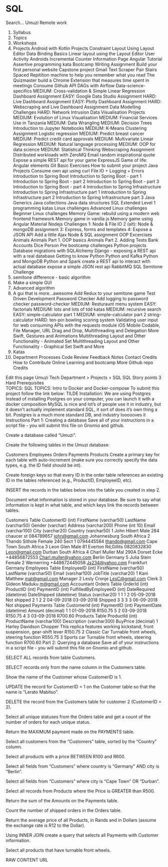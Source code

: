 # SQL


Search...
Umuzi Remote work
1. Syllabus
2. Topics
3. Workshops
4. Projects
Android with Kotlin Projects
Constraint Layout Using Layout Editor
Data Binding Basics
Linear layout using the Layout Editor
User Activity
Androids
Incremental Counter
Information Page
Angular Tutorial
Assertive programming kata
Bootcamp Writing Assignment
Build your first personal website
Capstone project
Gmail Text Scraper
Pair Stairs
Spaced Repitition machine to help you remember what you read
The Quizmaster
build a Chrome Extension that measures time spent in meetings
Consume Github API
DAGs with Airflow
Data-science-specifics
MEDIUM: Cross-validation & Simple Linear Regression
Dashboard Assignment
EASY: Google Data Studio Assignment
HARD: Live Dashboard Assignment
EASY: Plotly Dashboard Assignment
HARD: Webscraping and Live Dashboard Assignment
Data Modelling Challenges
HARD: Network Intrusion
Data Visualisation Projects
MEDIUM: Evolution of Linux Visualisation
MEDIUM: Financial Services Use in Tanzania
MEDIUM: Data Wrangling
MEDIUM: Decision Trees
Introduction to Jupyter Notebooks
MEDIUM: K-Means Clustering Assignment
Logistic regression
MEDIUM: Predict breast cancer
MEDIUM: Predict credit card approvals
MEDIUM: Multivariate Linear Regression
MEDIUM: Natural language processing
MEDIUM: OOP for data science
MEDIUM: Statistical Thinking
Webscraping Assignment
Distributed workloads with ZeroMQ
Email random inspirational quote
Expose a simple REST api for your game
ExpressJS
Game of life: Angular elements
Git Basic Exercises
How to submit your project
Java Projects
Consume own api using curl
File IO + Logging + Errors
Introduction to Spring Boot
Introduction to Spring Boot - part 1
Introduction to Spring Boot - part 2
Introduction to Spring Boot - part 3
Introduction to Spring Boot - part 4
Introduction to Spring Infrastructure
Introduction to Spring Infrastructure part 1
Introduction to Spring Infrastructure part 2
Introduction to Spring Infrastructure part 3
Java Generics
Java collections
Java data structures
SQL Extended
Level 1 programming katas
Linux challenges
Advanced Linux challenges
Beginner Linux challenges
Memory Game: rebuild using a modern web frontend framework
Memory game in vanilla js
Memory game using Angular Material
Nodejs Challenges
1: Node & File IO
2 (alt): Node & mongoDB assignment
3: Express, forms and templates
4: Expose a JSON API
Add a little Ajax
Node & SQL assignment
OOP Excercises
Animals
Animals Part 1. OOP basics
Animals Part 2. Adding Tests
Bank Accounts
Dice
Person
Pre bootcamp challenges
Python projects
Database migrations with SQLAlchemy
Django - exposing a REST api with a real database
Getting to know Python
Python and Kafka
Python and MongoDB
Python and Spark
create a REST api to interact with actual database
expose a simple JSON rest api
RabbitMQ
SQL
Semitone Challenge
1. semitone difference - basic algorithm
1. Make a simple GUI
3. Advanced algorithm
4. A gui that is more...awesome
Add Redux to your semitone game
Test Driven Development
Password Checker
Add logging to password checker
password-checker
MEDIUM: Resturaunt menu system
EASY: factorials
MEDIUM: lots and lots of tdd katas
MEDIUM: recursive search
EASY: simple-calculator part 1
MEDIUM: simple-calculator part 2
string-calculator
HARD: ten-pin bowling scoring system
Validating user input for web
consuming APIs with the requests module
iOS Mobile
Codable, File Manager, URL
Drag and Drop, Multithreading and Delegation
More Swift, Gestures and Animations
Multithreading Layout and Other Functionality - Animated Set
Multithreading Layout and Other Functionality - Graphical Set
Swift and More
5. Katas
6. Department Processes
Code Review Feedback Notes
Contact
Credits
How to Contribute
Online Learning and bootcamp
More
 Github repo
 Credits
  
 Edit this page Umuzi Tech Department > Projects > SQL
SQL
Story points	3
Hard Prerequisites	
TOPICS: SQL
TOPICS: Intro to Docker and Docker-compose
To submit this project follow the link below: TILDE
Installation:
We are using Postgres
Instead of installing Postgres on your computer, you can launch it with a docker composition
MySQL is nice and lot’s of people use it in industry, but it doesn’t actually implement standard SQL, it sort of does it’s own thing a bit. Postgres is a much more standard DB, and industry loooooves it
Instructions
Part 1: Creating a database
Save all of your instructions in a script file - you will submit this file on Gnomio and github.

Create a database called “Umuzi”.

Create the following tables in the Umuzi database:

Customers
Employees
Orders
Payments
Products
Create a primary key for each table with auto-increment (make sure you correctly specify the data types, e.g. the ID field should be int).

Create foreign keys so that every ID in the order table references an existing ID in the tables referenced (e.g., ProductID, EmployeeID, etc).

INSERT the records in the tables below into the table you created in step 2.

Document what information is stored in your database. Be sure to say what information is kept in what table, and which keys link the records between tables.

Customers Table
CustomerID (int)	FirstName (varchar50)	LastName (varchar50)	Gender (varchar)	Address (varchar200)	Phone (int 10)	Email (varchar100)	City (varchar20)	Country (varchar50)
1	John	Hibert	Male	284 chaucer st	084789657	john@gmail.com	Johannesburg	South Africa
2	Thando	Sithole	Female	240 Sect 1	0794445584	thando@gmail.com	Cape Town	South Africa
3	Leon	Glen	Male	81 Everton Rd,Gillits	0820832830	Leon@gmail.com	Durban	South Africa
4	Charl	Muller	Mal	290A Dorset Ecke	+44856872553	Charl.muller@yahoo.com	Berlin	Germany
5	Julia	Stein	Female	2 Wernerring	+448672445058	Js234@yahoo.com	Frankfurt	Germany
Employees Table
EmployeeID (int)	FirstName (varchar50)	LastName (varchar50)	Email (varchar100)	JobTitle (varchar20)
1	Kani	Matthew	mat@gmail.com	Manager
2	Lesly	Cronje	LesC@gmail.com	Clerk
3	Gideon	Maduku	m@gmail.com	Accountant
Orders Table
OrderId (int)	ProductID (int)	PaymentID (int)	FulfilledByEmployeeID (int)	DateRequired (datetime)	DateShipped (datetime)	Status (varchar20)
1	1	1	2	05-09-2018		Not shipped
2	1	2	2	04-09-2018	03-09-2018	Shipped
3	3	3	3	06-09-2018		Not shipped
Payments Table
CustomerId (int)	PaymentID (int)	PaymentDate (datetime)	Amount (decimal)
1	1	01-09-2018	R150.75
5	2	03-09-2018	R150.75
4	3	03-09-2018	R700.60
Products Table
ProductId (int)	ProductName (varchar100)	Description (varchar300)	BuyPrice (decimal)
1	Harley Davidson Chopper	This replica features working kickstand, front suspension, gear-shift lever	R150.75
2	Classic Car	Turnable front wheels, steering function	R550.75
3	Sports car	Turnable front wheels, steering function	R700.60
Part 2: Querying a database
Save all of your instructions in a script file - you will submit this file on Gnomio and github.

SELECT ALL records from table Customers.

SELECT records only from the name column in the Customers table.

Show the name of the Customer whose CustomerID is 1.

UPDATE the record for CustomerID = 1 on the Customer table so that the name is “Lerato Mabitso”.

DELETE the record from the Customers table for customer 2 (CustomerID = 2).

Select all unique statuses from the Orders table and get a count of the number of orders for each unique status.

Return the MAXIMUM payment made on the PAYMENTS table.

Select all customers from the “Customers” table, sorted by the “Country” column.

Select all products with a price BETWEEN R100 and R600.

Select all fields from “Customers” where country is “Germany” AND city is “Berlin”.

Select all fields from “Customers” where city is “Cape Town” OR “Durban”.

Select all records from Products where the Price is GREATER than R500.

Return the sum of the Amounts on the Payments table.

Count the number of shipped orders in the Orders table.

Return the average price of all Products, in Rands and in Dollars (assume the exchange rate is R12 to the Dollar).

Using INNER JOIN create a query that selects all Payments with Customer information.

Select all products that have turnable front wheels.

RAW CONTENT URL
